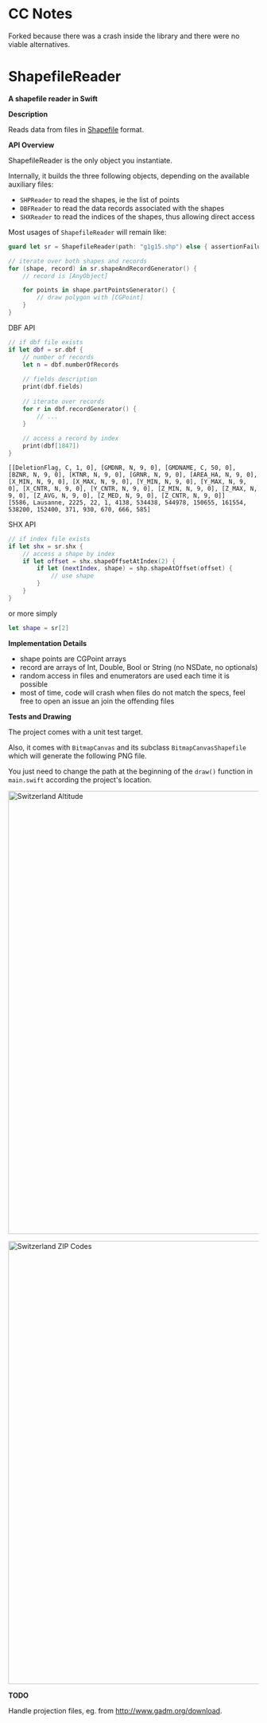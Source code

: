 # CC Notes

Forked because there was a crash inside the library and there were no viable alternatives.

# ShapefileReader
__A shapefile reader in Swift__

__Description__

Reads data from files in [Shapefile](https://en.wikipedia.org/wiki/Shapefile) format.

__API Overview__

ShapefileReader is the only object you instantiate.

Internally, it builds the three following objects, depending on the available auxiliary files:
- `SHPReader` to read the shapes, ie the list of points
- `DBFReader` to read the data records associated with the shapes
- `SHXReader` to read the indices of the shapes, thus allowing direct access

Most usages of `ShapefileReader` will remain like:

```swift
guard let sr = ShapefileReader(path: "g1g15.shp") else { assertionFailure() }

// iterate over both shapes and records
for (shape, record) in sr.shapeAndRecordGenerator() {
    // record is [AnyObject]

    for points in shape.partPointsGenerator() {
        // draw polygon with [CGPoint]
    }
}
```

DBF API

```swift
// if dbf file exists
if let dbf = sr.dbf {
    // number of records
    let n = dbf.numberOfRecords
    
    // fields description
    print(dbf.fields)
    
    // iterate over records
    for r in dbf.recordGenerator() {
        // ...
    }
    
    // access a record by index
    print(dbf[1847])
}
```

    [[DeletionFlag, C, 1, 0], [GMDNR, N, 9, 0], [GMDNAME, C, 50, 0], [BZNR, N, 9, 0], [KTNR, N, 9, 0], [GRNR, N, 9, 0], [AREA_HA, N, 9, 0], [X_MIN, N, 9, 0], [X_MAX, N, 9, 0], [Y_MIN, N, 9, 0], [Y_MAX, N, 9, 0], [X_CNTR, N, 9, 0], [Y_CNTR, N, 9, 0], [Z_MIN, N, 9, 0], [Z_MAX, N, 9, 0], [Z_AVG, N, 9, 0], [Z_MED, N, 9, 0], [Z_CNTR, N, 9, 0]]  
    [5586, Lausanne, 2225, 22, 1, 4138, 534438, 544978, 150655, 161554, 538200, 152400, 371, 930, 670, 666, 585]

SHX API

```swift
// if index file exists
if let shx = sr.shx {
    // access a shape by index
    if let offset = shx.shapeOffsetAtIndex(2) {
    	if let (nextIndex, shape) = shp.shapeAtOffset(offset) {
	        // use shape   	
    	}
    }
}
```

or more simply

```swift
let shape = sr[2]
```

__Implementation Details__

- shape points are CGPoint arrays
- record are arrays of Int, Double, Bool or String (no NSDate, no optionals)
- random access in files and enumerators are used each time it is possible
- most of time, code will crash when files do not match the specs, feel free to open an issue an join the offending files

__Tests and Drawing__

The project comes with a unit test target.

Also, it comes with `BitmapCanvas` and its subclass `BitmapCanvasShapefile` which will generate the following PNG file.

You just need to change the path at the beginning of the `draw()` function in `main.swift` according the project's location.

<a href="img/switzerland_altitude.png"><img src="img/switzerland_altitude.png" width="890" alt="Switzerland Altitude" /></a>

<a href="img/switzerland_zip.png"><img src="img/switzerland_zip.png" width="890" alt="Switzerland ZIP Codes" /></a>

__TODO__

Handle projection files, eg. from http://www.gadm.org/download.

